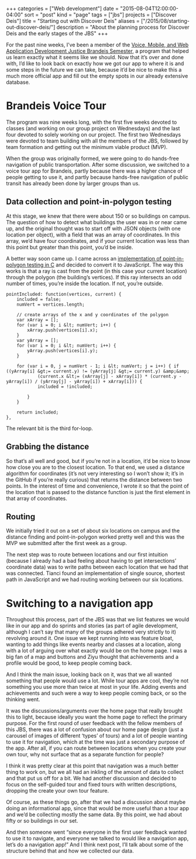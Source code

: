 +++
categories = ["Web development"]
date = "2015-08-04T12:00:00-04:00"
sort = "post"
kind = "page"
tags = ["jbs"]
projects = ["Discover Deis"]
title = "Starting out with Discover Deis"
aliases = ["/2015/08/starting-out-discover-deis/"]
description = "About the planning process for Discover Deis and the early stages of the JBS"
+++

For the past nine weeks, I’ve been a member of the [Voice, Mobile, and Web Application Development Justice Brandeis Semester](https://sites.google.com/a/brandeis.edu/jbs-2015-cosi/), a program that helped us learn exactly what it seems like we should. Now that it’s over and done with, I’d like to look back on exactly how we got our app to where it is and some steps in the future we can take, because it’d be nice to make this a much more official app and fill out the empty spots in our already extensive database.

# Brandeis Voice Tour

The program was nine weeks long, with the first five weeks devoted to classes (and working on our group project on Wednesdays) and the last four devoted to solely working on our project. The first two Wednesdays were devoted to team building with all the members of the JBS, followed by team formation and getting out the minimum viable product (MVP).

When the group was originally formed, we were going to do hands-free navigation of public transportation. After some discussion, we switched to a voice tour app for Brandeis, partly because there was a higher chance of people getting to use it, and partly because hands-free navigation of public transit has already been done by larger groups than us.

## Data collection and point-in-polygon testing

At this stage, we knew that there were about 150 or so buildings on campus. The question of how to detect what buildings the user was in or near came up, and the original thought was to start off with JSON objects (with one location per object), with a field that was an array of coordinates. In this array, we’d have four coordinates, and if your current location was less than this point but greater than this point, you’d be inside.

A better way soon came up. I came across an [implementation of point-in-polygon testing in C](http://www.ecse.rpi.edu/Homepages/wrf/Research/Short_Notes/pnpoly.html) and decided to convert it to JavaScript. The way this works is that a ray is cast from the point (in this case your current location) through the polygon (the building’s vertices). If this ray intersects an odd number of times, you’re inside the location. If not, you’re outside.

	pointIncluded: function(vertices, current) {
		included = false;
		numVert = vertices.length;

		// create arrays of the x and y coordinates of the polygon
		var xArray = [];
		for (var i = 0; i &lt; numVert; i++) {
			xArray.push(vertices[i].x);
		}		
		var yArray = [];
		for (var i = 0; i &lt; numVert; i++) {
			yArray.push(vertices[i].y);
		}

		for (var i = 0, j = numVert - 1; i &lt; numVert; j = i++) { if ((yArray[i] &gt;= current.y) != (yArray[j] &gt;= current.y) &amp;&amp;
				(current.x &lt;= (xArray[j] - xArray[i]) * (current.y - yArray[i]) / (yArray[j] - yArray[i]) + xArray[i])) {
				included = !included;

			}
		}
		
		return included;
	},

The relevant bit is the third for-loop.

## Grabbing the distance

So that’s all well and good, but if you’re not in a location, it’d be nice to know how close you are to the closest location. To that end, we used a distance algorithm for coordinates (it’s not very interesting so I won’t show it; it’s in the GitHub if you’re really curious) that returns the distance between two points. In the interest of time and convenience, I wrote it so that the point of the location that is passed to the distance function is just the first element in that array of coordinates.

## Routing

We initially tried it out on a set of about six locations on campus and the distance finding and point-in-polygon worked pretty well and this was the MVP we submitted after the first week as a group.

The next step was to route between locations and our first intuition (because I already had a bad feeling about having to get intersections’ coordinate data) was to write paths between each location that we had that was connected. Tianci found an implementation of single source, shortest path in JavaScript and we had routing working between our six locations.

# Switching to a navigation app

Throughout this process, part of the JBS was that we list features we would like in our app and do sprints and stories (as part of agile development, although I can’t say that many of the groups adhered very strictly to it) revolving around it. One issue we kept running into was feature bloat, wanting to add things like events nearby and classes at a location, along with a lot of arguing over what exactly would be on the home page. I was a big fan of a map and buttons and Ziyu thought that achievements and a profile would be good, to keep people coming back.

And I think the main issue, looking back on it, was that we all wanted something that people would use a lot. While tour apps are cool, they’re not something you use more than twice at most in your life. Adding events and achievements and such were a way to keep people coming back, or so the thinking went.

It was the discussions/arguments over the home page that really brought this to light, because ideally you want the home page to reflect the primary purpose. For the first round of user feedback with the fellow members of this JBS, there was a lot of confusion about our home page design (just a carousel of images of different ‘types’ of tours) and a lot of people wanting to use it for navigation, which at the time was just a secondary purpose of the app. After all, if you can route between locations when you create your own tour, why not surface that as a separate function for people?

I think it was pretty clear at this point that navigation was a much better thing to work on, but we all had an inkling of the amount of data to collect and that put us off for a bit. We had another discussion and decided to focus on the self-guided tour and fixed tours with written descriptions, dropping the create your own tour feature.

Of course, as these things go, after that we had a discussion about maybe doing an informational app, since that would be more useful than a tour app and we’d be collecting mostly the same data. By this point, we had about fifty or so buildings in our set.

And then someone went “since everyone in the first user feedback wanted to use it to navigate, and everyone we talked to would like a navigation app, let’s do a navigation app!” And I think next post, I’ll talk about some of the structure behind that and how we collected our data.
